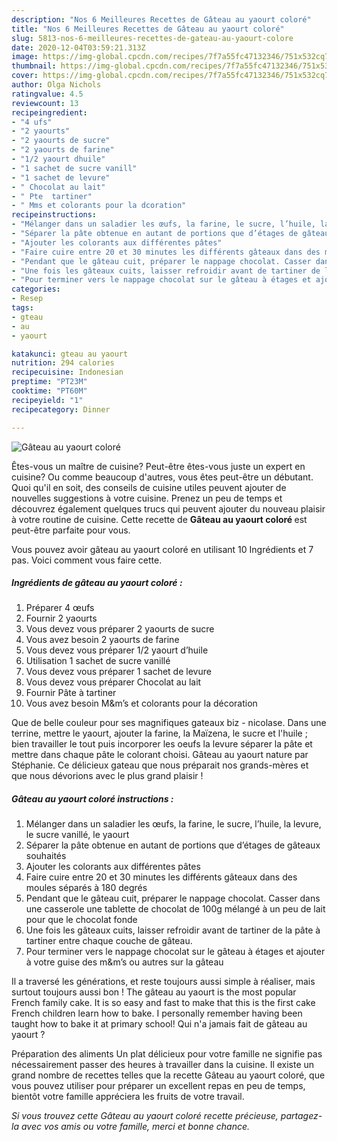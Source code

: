 ```yaml
---
description: "Nos 6 Meilleures Recettes de Gâteau au yaourt coloré"
title: "Nos 6 Meilleures Recettes de Gâteau au yaourt coloré"
slug: 5813-nos-6-meilleures-recettes-de-gateau-au-yaourt-colore
date: 2020-12-04T03:59:21.313Z
image: https://img-global.cpcdn.com/recipes/7f7a55fc47132346/751x532cq70/gateau-au-yaourt-colore-photo-principale-de-la-recette.jpg
thumbnail: https://img-global.cpcdn.com/recipes/7f7a55fc47132346/751x532cq70/gateau-au-yaourt-colore-photo-principale-de-la-recette.jpg
cover: https://img-global.cpcdn.com/recipes/7f7a55fc47132346/751x532cq70/gateau-au-yaourt-colore-photo-principale-de-la-recette.jpg
author: Olga Nichols
ratingvalue: 4.5
reviewcount: 13
recipeingredient:
- "4 ufs"
- "2 yaourts"
- "2 yaourts de sucre"
- "2 yaourts de farine"
- "1/2 yaourt dhuile"
- "1 sachet de sucre vanill"
- "1 sachet de levure"
- " Chocolat au lait"
- " Pte  tartiner"
- " Mms et colorants pour la dcoration"
recipeinstructions:
- "Mélanger dans un saladier les œufs, la farine, le sucre, l’huile, la levure, le sucre vanillé, le yaourt"
- "Séparer la pâte obtenue en autant de portions que d’étages de gâteaux souhaités"
- "Ajouter les colorants aux différentes pâtes"
- "Faire cuire entre 20 et 30 minutes les différents gâteaux dans des moules séparés à 180 degrés"
- "Pendant que le gâteau cuit, préparer le nappage chocolat. Casser dans une casserole une tablette de chocolat de 100g mélangé à un peu de lait pour que le chocolat fonde"
- "Une fois les gâteaux cuits, laisser refroidir avant de tartiner de la pâte à tartiner entre chaque couche de gâteau."
- "Pour terminer vers le nappage chocolat sur le gâteau à étages et ajouter à votre guise des m&amp;m’s ou autres sur la gâteau"
categories:
- Resep
tags:
- gteau
- au
- yaourt

katakunci: gteau au yaourt 
nutrition: 294 calories
recipecuisine: Indonesian
preptime: "PT23M"
cooktime: "PT60M"
recipeyield: "1"
recipecategory: Dinner

---
```



![Gâteau au yaourt coloré](https://img-global.cpcdn.com/recipes/7f7a55fc47132346/751x532cq70/gateau-au-yaourt-colore-photo-principale-de-la-recette.jpg)

Êtes-vous un maître de cuisine? Peut-être êtes-vous juste un expert en cuisine? Ou comme beaucoup d'autres, vous êtes peut-être un débutant. Quoi qu'il en soit, des conseils de cuisine utiles peuvent ajouter de nouvelles suggestions à votre cuisine. Prenez un peu de temps et découvrez également quelques trucs qui peuvent ajouter du nouveau plaisir à votre routine de cuisine. Cette recette de <strong> Gâteau au yaourt coloré </strong> est peut-être parfaite pour vous.

<!--inarticleads1-->

Vous pouvez avoir gâteau au yaourt coloré en utilisant 10 Ingrédients et 7 pas. Voici comment vous faire cette.

##### Ingrédients de gâteau au yaourt coloré :

1. Préparer 4 œufs
1. Fournir 2 yaourts
1. Vous devez vous préparer 2 yaourts de sucre
1. Vous avez besoin 2 yaourts de farine
1. Vous devez vous préparer 1/2 yaourt d’huile
1. Utilisation 1 sachet de sucre vanillé
1. Vous devez vous préparer 1 sachet de levure
1. Vous devez vous préparer  Chocolat au lait
1. Fournir  Pâte à tartiner
1. Vous avez besoin  M&amp;m’s et colorants pour la décoration


Que de belle couleur pour ses magnifiques gateaux biz - nicolase. Dans une terrine, mettre le yaourt, ajouter la farine, la Maïzena, le sucre et l&#39;huile ; bien travailler le tout puis incorporer les oeufs la levure séparer la pâte et mettre dans chaque pâte le colorant choisi. Gâteau au yaourt nature par Stéphanie. Ce délicieux gateau que nous préparait nos grands-mères et que nous dévorions avec le plus grand plaisir ! 

<!--inarticleads2-->

##### Gâteau au yaourt coloré instructions :

1. Mélanger dans un saladier les œufs, la farine, le sucre, l’huile, la levure, le sucre vanillé, le yaourt
1. Séparer la pâte obtenue en autant de portions que d’étages de gâteaux souhaités
1. Ajouter les colorants aux différentes pâtes
1. Faire cuire entre 20 et 30 minutes les différents gâteaux dans des moules séparés à 180 degrés
1. Pendant que le gâteau cuit, préparer le nappage chocolat. Casser dans une casserole une tablette de chocolat de 100g mélangé à un peu de lait pour que le chocolat fonde
1. Une fois les gâteaux cuits, laisser refroidir avant de tartiner de la pâte à tartiner entre chaque couche de gâteau.
1. Pour terminer vers le nappage chocolat sur le gâteau à étages et ajouter à votre guise des m&amp;m’s ou autres sur la gâteau


Il a traversé les générations, et reste toujours aussi simple à réaliser, mais surtout toujours aussi bon ! The gâteau au yaourt is the most popular French family cake. It is so easy and fast to make that this is the first cake French children learn how to bake. I personally remember having been taught how to bake it at primary school! Qui n&#39;a jamais fait de gâteau au yaourt ? 

<!--inarticleads1-->

<p>
Préparation des aliments Un plat délicieux pour votre famille ne signifie pas nécessairement passer des heures à travailler dans la cuisine. Il existe un grand nombre de recettes telles que la recette Gâteau au yaourt coloré, que vous pouvez utiliser pour préparer un excellent repas en peu de temps, bientôt votre famille appréciera les fruits de votre travail.
</p>

<p>
<i>Si vous trouvez cette Gâteau au yaourt coloré recette précieuse, partagez-la avec vos amis ou votre famille, merci et bonne chance.</i>
</p>
